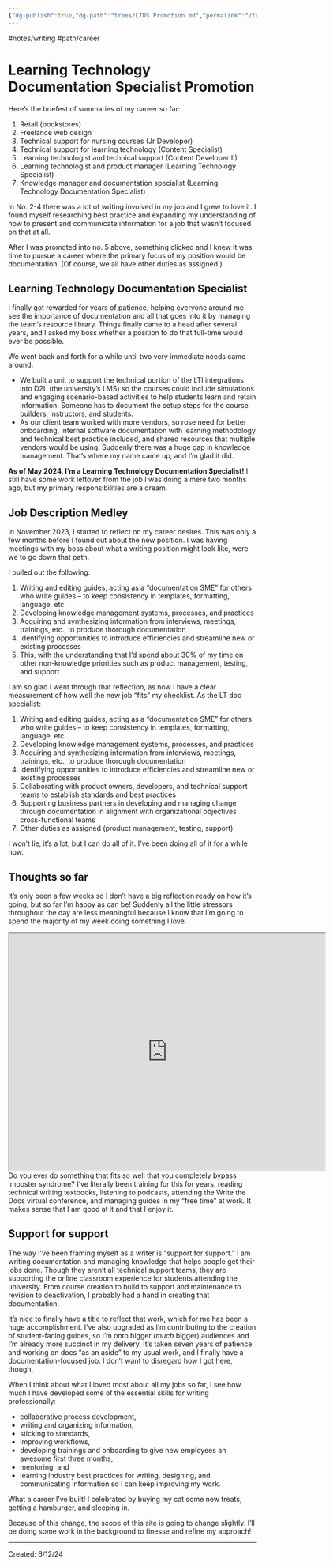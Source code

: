 ```yaml
---
{"dg-publish":true,"dg-path":"trees/LTDS Promotion.md","permalink":"/trees/ltds-promotion/","created":"2024-12-14T14:01:59.993-05:00","updated":"2025-03-18T20:08:20.517-04:00"}
---
```


#notes/writing  #path/career 
# Learning Technology Documentation Specialist Promotion 

Here’s the briefest of summaries of my career so far:

1. Retail (bookstores)
2. Freelance web design
3. Technical support for nursing courses (Jr Developer)
4. Technical support for learning technology (Content Specialist)
5. Learning technologist and technical support (Content Developer II)
6. Learning technologist and product manager (Learning Technology Specialist)
7. Knowledge manager and documentation specialist (Learning Technology Documentation Specialist)

In No. 2-4 there was a lot of writing involved in my job and I grew to love it. I found myself researching best practice and expanding my understanding of how to present and communicate information for a job that wasn’t focused on that at all.

After I was promoted into no. 5 above, something clicked and I knew it was time to pursue a career where the primary focus of my position would be documentation. (Of course, we all have other duties as assigned.)

## Learning Technology Documentation Specialist

I finally got rewarded for years of patience, helping everyone around me see the importance of documentation and all that goes into it by managing the team’s resource library. Things finally came to a head after several years, and I asked my boss whether a position to do that full-time would ever be possible.

We went back and forth for a while until two very immediate needs came around:

- We built a unit to support the technical portion of the LTI integrations into D2L (the university’s LMS) so the courses could include simulations and engaging scenario-based activities to help students learn and retain information. Someone has to document the setup steps for the course builders, instructors, and students.
- As our client team worked with more vendors, so rose need for better onboarding, internal software documentation with learning methodology and technical best practice included, and shared resources that multiple vendors would be using. Suddenly there was a huge gap in knowledge management. That’s where my name came up, and I’m glad it did.

**As of May 2024, I’m a Learning Technology Documentation Specialist!** I still have some work leftover from the job I was doing a mere two months ago, but my primary responsibilities are a dream.

## Job Description Medley

In November 2023, I started to reflect on my career desires. This was only a few months before I found out about the new position. I was having meetings with my boss about what a writing position might look like, were we to go down that path.

I pulled out the following:

1. Writing and editing guides, acting as a “documentation SME” for others who write guides – to keep consistency in templates, formatting, language, etc.
2. Developing knowledge management systems, processes, and practices
3. Acquiring and synthesizing information from interviews, meetings, trainings, etc., to produce thorough documentation
4. Identifying opportunities to introduce efficiencies and streamline new or existing processes
5. This, with the understanding that I’d spend about 30% of my time on other non-knowledge priorities such as product management, testing, and support

I am so glad I went through that reflection, as now I have a clear measurement of how well the new job “fits” my checklist. As the LT doc specialist:

1. Writing and editing guides, acting as a “documentation SME” for others who write guides – to keep consistency in templates, formatting, language, etc.
2. Developing knowledge management systems, processes, and practices
3. Acquiring and synthesizing information from interviews, meetings, trainings, etc., to produce thorough documentation
4. Identifying opportunities to introduce efficiencies and streamline new or existing processes
5. Collaborating with product owners, developers, and technical support teams to establish standards and best practices
6. Supporting business partners in developing and managing change through documentation in alignment with organizational objectives cross-functional teams
7. Other duties as assigned (product management, testing, support)

I won’t lie, it’s a lot, but I can do all of it. I’ve been doing all of it for a while now.

## Thoughts so far

It’s only been a few weeks so I don’t have a big reflection ready on how it’s going, but so far I’m happy as can be! Suddenly all the little stressors throughout the day are less meaningful because I know that I’m going to spend the majority of my week doing something I love.
<iframe src="https://drive.google.com/file/d/1KC5sdTUnntWtcny20yCNR2wxMR2MYlLi/preview" width="640" height="480" allow="autoplay"></iframe>
Do you ever do something that fits so well that you completely bypass imposter syndrome? I’ve literally been training for this for years, reading technical writing textbooks, listening to podcasts, attending the Write the Docs virtual conference, and managing guides in my “free time” at work. It makes sense that I am good at it and that I enjoy it.

## Support for support

The way I’ve been framing myself as a writer is “support for support.” I am writing documentation and managing knowledge that helps people get their jobs done. Though they aren’t all technical support teams, they are supporting the online classroom experience for students attending the university. From course creation to build to support and maintenance to revision to deactivation, I probably had a hand in creating that documentation.

It’s nice to finally have a title to reflect that work, which for me has been a huge accomplishment. I’ve also upgraded as I’m contributing to the creation of student-facing guides, so I’m onto bigger (_much_ bigger) audiences and I’m already more succinct in my delivery. It’s taken seven years of patience and working on docs “as an aside” to my usual work, and I finally have a documentation-focused job. I don’t want to disregard how I got here, though.

When I think about what I loved most about all my jobs so far, I see how much I have developed some of the essential skills for writing professionally:

- collaborative process development,
- writing and organizing information,
- sticking to standards,
- improving workflows,
- developing trainings and onboarding to give new employees an awesome first three months,
- mentoring, and
- learning industry best practices for writing, designing, and communicating information so I can keep improving my work.

What a career I’ve built! I celebrated by buying my cat some new treats, getting a hamburger, and sleeping in.

Because of this change, the scope of this site is going to change slightly. I’ll be doing some work in the background to finesse and refine my approach!

---
Created: 6/12/24